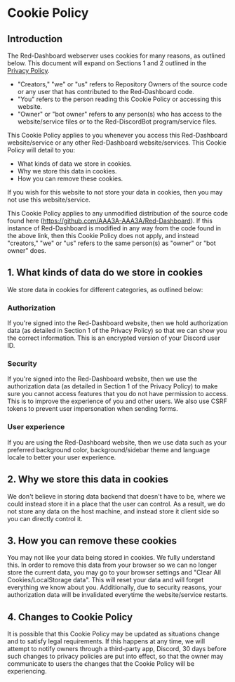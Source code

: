 # Cookie Policy

## Introduction
The Red-Dashboard webserver uses cookies for many reasons, as outlined below. This document will expand on Sections 1 and 2 outlined in the [Privacy Policy](https://github.com/AAA3A-AAA3A/Red-Dashboard/blob/main/documents/Privacy%20Policy.md).
- "Creators," "we" or "us" refers to Repository Owners of the source code or any user that has contributed to the Red-Dashboard code.
- "You" refers to the person reading this Cookie Policy or accessing this website.
- "Owner" or "bot owner" refers to any person(s) who has access to the website/service files or to the Red-DiscordBot program/service files.

This Cookie Policy applies to you whenever you access this Red-Dashboard website/service or any other Red-Dashboard website/services. This Cookie Policy will detail to you:
- What kinds of data we store in cookies.
- Why we store this data in cookies.
- How you can remove these cookies.

If you wish for this website to not store your data in cookies, then you may not use this website/service.

This Cookie Policy applies to any unmodified distribution of the source code found here (https://github.com/AAA3A-AAA3A/Red-Dashboard). If this instance of Red-Dashboard is modified in any way from the code found in the above link, then this Cookie Policy does not apply, and instead "creators," "we" or "us" refers to the same person(s) as "owner" or "bot owner" does.

## 1. What kinds of data do we store in cookies

We store data in cookies for different categories, as outlined below:

### Authorization
If you're signed into the Red-Dashboard website, then we hold authorization data (as detailed in Section 1 of the Privacy Policy) so that we can show you the correct information. This is an encrypted version of your Discord user ID.

### Security
If you're signed into the Red-Dashboard website, then we use the authorization data (as detailed in Section 1 of the Privacy Policy) to make sure you cannot access features that you do not have permission to access. This is to improve the experience of you and other users.
We also use CSRF tokens to prevent user impersonation when sending forms.

### User experience
If you are using the Red-Dashboard website, then we use data such as your preferred background color, background/sidebar theme and language locale to better your user experience.

## 2. Why we store this data in cookies

We don't believe in storing data backend that doesn't have to be, where we could instead store it in a place that the user can control. As a result, we do not store any data on the host machine, and instead store it client side so you can directly control it.

## 3. How you can remove these cookies

You may not like your data being stored in cookies. We fully understand this. In order to remove this data from your browser so we can no longer store the current data, you may go to your browser settings and "Clear All Cookies/LocalStorage data". This will reset your data and will forget everything we know about you. Additionally, due to security reasons, your authorization data will be invalidated everytime the website/service restarts.

## 4. Changes to Cookie Policy
It is possible that this Cookie Policy may be updated as situations change and to satisfy legal requirements. If this happens at any time, we will attempt to notify owners through a third-party app, Discord, 30 days before such changes to privacy policies are put into effect, so that the owner may communicate to users the changes that the Cookie Policy will be experiencing.